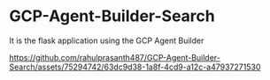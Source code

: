 # GCP-Agent-Builder-Search
It is the flask application using the GCP Agent Builder


https://github.com/rahulprasanth487/GCP-Agent-Builder-Search/assets/75294742/63dc9d38-1a8f-4cd9-a12c-a47937271530

